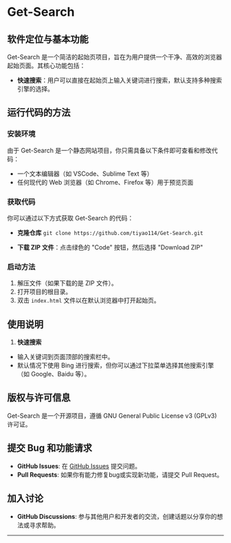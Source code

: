 # Get-Search

## 软件定位与基本功能
Get-Search 是一个简洁的起始页项目，旨在为用户提供一个干净、高效的浏览器起始页面。其核心功能包括：
- **快速搜索**：用户可以直接在起始页上输入关键词进行搜索，默认支持多种搜索引擎的选择。

## 运行代码的方法

### 安装环境
由于 Get-Search 是一个静态网站项目，你只需具备以下条件即可查看和修改代码：
- 一个文本编辑器（如 VSCode、Sublime Text 等）
- 任何现代的 Web 浏览器（如 Chrome、Firefox 等）用于预览页面

### 获取代码
你可以通过以下方式获取 Get-Search 的代码：
- **克隆仓库**
`git clone https://github.com/tiyao114/Get-Search.git`

- **下载 ZIP 文件**：点击绿色的 "Code" 按钮，然后选择 "Download ZIP"

### 启动方法
1. 解压文件（如果下载的是 ZIP 文件）。
2. 打开项目的根目录。
3. 双击 `index.html` 文件以在默认浏览器中打开起始页。

## 使用说明
1. **快速搜索**
 - 输入关键词到页面顶部的搜索栏中。
 - 默认情况下使用 Bing 进行搜索，但你可以通过下拉菜单选择其他搜索引擎（如 Google、Baidu 等）。

## 版权与许可信息
Get-Search 是一个开源项目，遵循 GNU General Public License v3 (GPLv3) 许可证。

## 提交 Bug 和功能请求
- **GitHub Issues**: 在 [GitHub Issues](https://github.com/tiyao114/Get-Search/issues) 提交问题。
- **Pull Requests**: 如果你有能力修复bug或实现新功能，请提交 Pull Request。

## 加入讨论
- **GitHub Discussions**: 参与其他用户和开发者的交流，创建话题以分享你的想法或寻求帮助。

---
